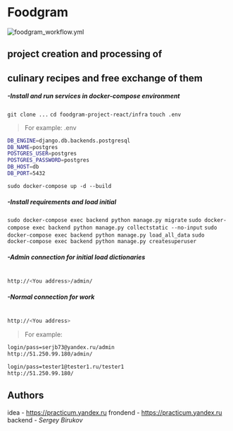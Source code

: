 # Foodgram
![foodgram_workflow.yml](https://github.com/serjb1973/foodgram-project-react/actions/workflows/main.yml/badge.svg)
## project creation and processing of 
## culinary recipes and free exchange of them
##### _-Install and run services in docker-compose environment_
```git clone ...```
```cd foodgram-project-react/infra```
```touch .env```
> For example: .env
```sh
DB_ENGINE=django.db.backends.postgresql
DB_NAME=postgres
POSTGRES_USER=postgres
POSTGRES_PASSWORD=postgres
DB_HOST=db
DB_PORT=5432
```
```sudo docker-compose up -d --build```
##### _-Install requirements and load initial_
```sudo docker-compose exec backend python manage.py migrate```
```sudo docker-compose exec backend python manage.py collectstatic --no-input```
```sudo docker-compose exec backend python manage.py load_all_data```
```sudo docker-compose exec backend python manage.py createsuperuser```
##### _-Admin connection for initial load dictionaries_
#
```sh
http://<You address>/admin/
```
##### _-Normal connection for work_
#
```sh
http://<You address>
```
> For example:
```sh
login/pass=serjb73@yandex.ru/admin
http://51.250.99.180/admin/

login/pass=tester1@tester1.ru/tester1
http://51.250.99.180/
```
## Authors
idea - https://practicum.yandex.ru
frondend - https://practicum.yandex.ru
backend - _Sergey Birukov_
